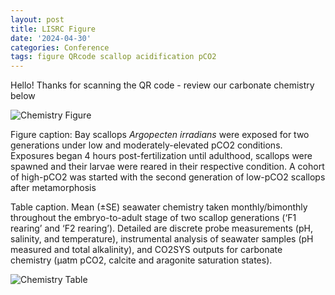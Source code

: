 ```yaml
---
layout: post
title: LISRC Figure
date: '2024-04-30'
categories: Conference
tags: figure QRcode scallop acidification pCO2
---
```


Hello! Thanks for scanning the QR code - review our carbonate chemistry below

![Chemistry Figure](https://samgurr.github.io/images/BayScallop_OA_Figure.png "Chemistry Figure")

Figure caption: Bay scallops *Argopecten irradians* were exposed for two generations
under low and moderately-elevated pCO2 conditions. Exposures began 4 hours post-fertilization
until adulthood, scallops were spawned and their larvae were reared in their respective condition.
A cohort of high-pCO2 was started with the second generation of low-pCO2 scallops after metamorphosis




Table caption. Mean (±SE) seawater chemistry taken monthly/bimonthly throughout the embryo-to-adult stage of two scallop generations (‘F1 rearing’ and ‘F2 rearing’). Detailed are discrete probe measurements (pH, salinity, and temperature), instrumental analysis of seawater samples (pH measured and total alkalinity), and CO2SYS outputs for carbonate chemistry (μatm pCO2, calcite and aragonite saturation states).

![Chemistry Table](https://samgurr.github.io/images/BayScallop_OA_table.jpg "Chemistry Table")
